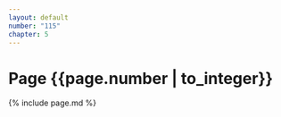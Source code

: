 ```yaml
---
layout: default
number: "115"
chapter: 5
---
```


# Page {{page.number | to_integer}}
{% include page.md %}
